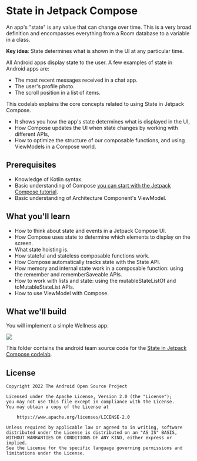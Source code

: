 # State in Jetpack Compose 

An app's "state" is any value that can change over time. This is a very broad definition and encompasses everything from a Room database to a variable in a class.

**Key idea**: State determines what is shown in the UI at any particular time.

All Android apps display state to the user. A few examples of state in Android apps are:

- The most recent messages received in a chat app.
- The user's profile photo.
- The scroll position in a list of items.

This codelab explains the core concepts related to using State in Jetpack Compose. 
- It shows you how the app's state determines what is displayed in the UI, 
- How Compose updates the UI when state changes by working with different APIs, 
- How to optimize the structure of our composable functions, and using ViewModels in a Compose world.

## Prerequisites
- Knowledge of Kotlin syntax. 
- Basic understanding of Compose [you can start with the Jetpack Compose tutorial](https://developer.android.com/jetpack/compose/tutorial). 
- Basic understanding of Architecture Component's ViewModel.

## What you'll learn
- How to think about state and events in a Jetpack Compose UI.
- How Compose uses state to determine which elements to display on the screen.
- What state hoisting is.
- How stateful and stateless composable functions work.
- How Compose automatically tracks state with the State<T> API. 
- How memory and internal state work in a composable function: using the remember and rememberSaveable APIs. 
- How to work with lists and state: using the mutableStateListOf and toMutableStateList APIs. 
- How to use ViewModel with Compose.

## What we'll build
You will implement a simple Wellness app:

![](../../../../../PEACEM~1/AppData/Local/Temp/4888b02619969c55.png)



This folder contains the android team source code for the [State in Jetpack Compose codelab](https://developer.android.com/codelabs/jetpack-compose-state).

## License

```
Copyright 2022 The Android Open Source Project

Licensed under the Apache License, Version 2.0 (the "License");
you may not use this file except in compliance with the License.
You may obtain a copy of the License at

    https://www.apache.org/licenses/LICENSE-2.0

Unless required by applicable law or agreed to in writing, software
distributed under the License is distributed on an "AS IS" BASIS,
WITHOUT WARRANTIES OR CONDITIONS OF ANY KIND, either express or implied.
See the License for the specific language governing permissions and
limitations under the License.
